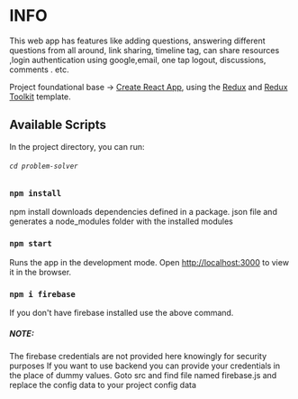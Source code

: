 
# INFO
This web app has features like adding questions, answering different questions from all around,
link sharing, timeline tag, can share resources ,login authentication using google,email, 
one tap logout, discussions, comments . etc.

Project foundational base -> [Create React App](https://github.com/facebook/create-react-app), using the [Redux](https://redux.js.org/) and [Redux Toolkit](https://redux-toolkit.js.org/) template.

## Available Scripts
In the project directory, you can run:
###### `cd problem-solver`
### `npm install`
npm install downloads dependencies defined in a package. json file and generates a node_modules folder with the installed modules
### `npm start`
Runs the app in the development mode.
Open [http://localhost:3000](http://localhost:3000) to view it in the browser.

### `npm i firebase`
If you don't have firebase installed use the above command.
##### NOTE: 
The firebase credentials are not provided here knowingly for security purposes
If you want to use backend you can provide your credentials in the place of dummy values.
Goto src and find file named firebase.js and replace the config data to your project config data
